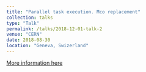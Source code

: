 ```yaml
---
title: "Parallel task execution. Mco replacement"
collection: talks
type: "Talk"
permalink: /talks/2018-12-01-talk-2
venue: "CERN"
date: 2018-08-30
location: "Geneva, Swizerland"
---
```


[More information here](https://cds.cern.ch/record/2634695)